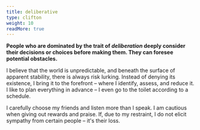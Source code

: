 ```yaml
---
title: deliberative
type: clifton
weight: 10
readMore: true
---
```

**People who are dominated by the trait of _deliberation_ deeply consider their decisions or choices before making them. They can foresee potential obstacles.**
<!--more-->
I believe that the world is unpredictable, and beneath the surface of apparent stability, there is always risk lurking. Instead of denying its existence, I bring it to the forefront – where I identify, assess, and reduce it. I like to plan everything in advance – I even go to the toilet according to a schedule.

I carefully choose my friends and listen more than I speak. I am cautious when giving out rewards and praise. If, due to my restraint, I do not elicit sympathy from certain people – it's their loss.